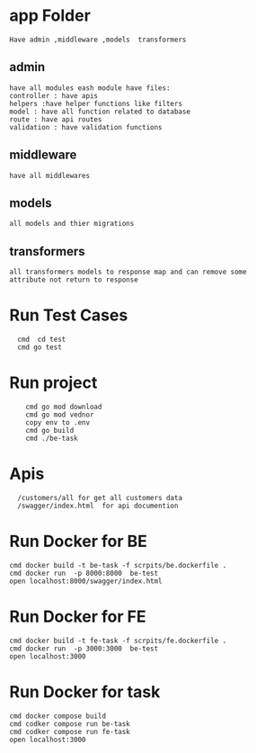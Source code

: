 
# app Folder
```
Have admin ,middleware ,models  transformers
```
## admin
```
have all modules eash module have files:
controller : have apis 
helpers :have helper functions like filters
model : have all function related to database 
route : have api routes 
validation : have validation functions 
```

## middleware

```
have all middlewares
```
## models

```
all models and thier migrations
```

## transformers

```
all transformers models to response map and can remove some 
attribute not return to response
```

# Run Test Cases
```
  cmd  cd test 
  cmd go test 
```
# Run project 
```
    cmd go mod download 
    cmd go mod vednor 
    copy env to .env 
    cmd go build 
    cmd ./be-task
```
# Apis
```
  /customers/all for get all customers data 
  /swagger/index.html  for api documention 
```

# Run Docker for BE 
```
cmd docker build -t be-task -f scrpits/be.dockerfile .
cmd docker run  -p 8000:8000  be-test 
open localhost:8000/swagger/index.html
```

# Run Docker for FE
```
cmd docker build -t fe-task -f scrpits/fe.dockerfile .
cmd docker run  -p 3000:3000  be-test 
open localhost:3000 

```

# Run Docker for task 
```
cmd docker compose build 
cmd codker compose run be-task
cmd codker compose run fe-task
open localhost:3000 
```